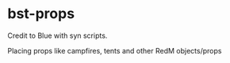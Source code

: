 # bst-props
Credit to Blue with syn scripts.

Placing props like campfires, tents and other RedM objects/props
